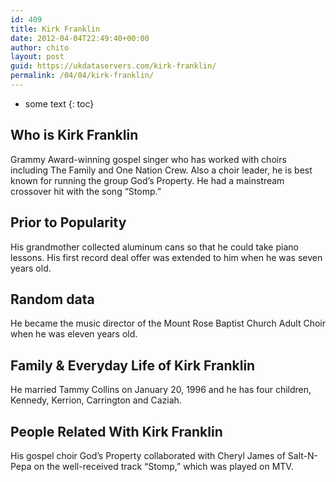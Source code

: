 ```yaml
---
id: 409
title: Kirk Franklin
date: 2012-04-04T22:49:40+00:00
author: chito
layout: post
guid: https://ukdataservers.com/kirk-franklin/
permalink: /04/04/kirk-franklin/
---
```


* some text
{: toc}


## Who is  Kirk Franklin
                  
                  
                  
Grammy Award-winning gospel singer who has worked with choirs including The Family and One Nation Crew. Also a choir leader, he is best known for running the group God&#8217;s Property. He had a mainstream crossover hit with the song &#8220;Stomp.&#8221;
                  
                
                
                
## Prior to Popularity 
                  
                  
                  
His grandmother collected aluminum cans so that he could take piano lessons. His first record deal offer was extended to him when he was seven years old. 
                  
                
                
                
## Random data 
                  
                  
                  
He became the music director of the Mount Rose Baptist Church Adult Choir when he was eleven years old. 
                  
                
                
                
## Family & Everyday Life of Kirk Franklin
                  
                  
                  
He married Tammy Collins on January 20, 1996 and he has four children, Kennedy, Kerrion, Carrington and Caziah. 
                  
                
                
                
## People Related With  Kirk Franklin
                  
                  
                  
His gospel choir God&#8217;s Property collaborated with Cheryl James of Salt-N-Pepa on the well-received track &#8220;Stomp,&#8221; which was played on MTV.
                  
                
              
            
          
          
          
    
    
  
